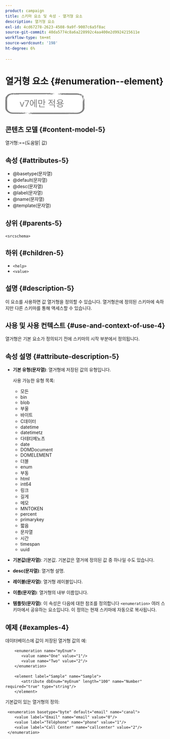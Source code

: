```yaml
---
product: campaign
title: 스키마 요소 및 속성 - 열거형 요소
description: 열거형 요소
exl-id: 4cd67278-2623-4508-9a9f-9007c6a5f8ac
source-git-commit: 40da5774c8a6a228992c4aa400e2d9924215611e
workflow-type: tm+mt
source-wordcount: '198'
ht-degree: 6%

---
```


# 열거형 요소 {#enumeration--element}

![](../../../assets/v7-only.svg)

## 콘텐츠 모델 {#content-model-5}

열거형:==(도움말| 값)

## 속성 {#attributes-5}

* @basetype(문자열)
* @default(문자열)
* @desc(문자열)
* @label(문자열)
* @name(문자열)
* @template(문자열)

## 상위 {#parents-5}

`<srcschema>`

## 하위 {#children-5}

* `<help>`
* `<value>`

## 설명 {#description-5}

이 요소를 사용하면 값 열거형을 정의할 수 있습니다. 열거형은에 정의된 스키마에 속하지만 다른 스키마를 통해 액세스할 수 있습니다.

## 사용 및 사용 컨텍스트 {#use-and-context-of-use-4}

열거형은 기본 요소가 정의되기 전에 스키마의 시작 부분에서 정의됩니다.

## 속성 설명 {#attribute-description-5}

* **기본 유형(문자열)**: 열거형에 저장된 값의 유형입니다.

   사용 가능한 유형 목록:

   * 모든
   * bin
   * blob
   * 부울
   * 바이트
   * C데이터
   * datetime
   * datetimetz
   * 다테티메노츠
   * date
   * DOMDocument
   * DOMELEMENT
   * 더블
   * enum
   * 부동
   * html
   * int64
   * 링크
   * 길게
   * 메모
   * MNTOKEN
   * percent
   * primarykey
   * 짧음
   * 문자열
   * 시간
   * timespan
   * uuid

* **기본값(문자열)**: 기본값. 기본값은 열거에 정의된 값 중 하나일 수도 있습니다.
* **desc(문자열)**: 열거형 설명.
* **레이블(문자열)**: 열거형 레이블입니다.
* **이름(문자열)**: 열거형의 내부 이름입니다.
* **템플릿(문자열)**: 이 속성은 다음에 대한 참조를 정의합니다 `<enumeration>` 여러 스키마에서 공유하는 요소입니다. 이 정의는 현재 스키마에 자동으로 복사됩니다.

## 예제 {#examples-4}

데이터베이스에 값이 저장된 열거형 값의 예:

```
    <enumeration name="myEnum">
       <value name="One" value="1"/>
       <value name="Two" value="2"/>
    </enumeration>

    <element label="Sample" name="Sample">
       <attribute dbEnum="myEnum" length="100" name="Number" required="true" type="string"/>
    </element>
```

기본값이 있는 열거형의 정의:

```
 <enumeration basetype="byte" default="email" name="canal">
    <value label="Email" name="email" value="0"/> 
    <value label="Téléphone" name="phone" value="1"/>
    <value label="Call Center" name="callcenter" value="2"/>
 </enumeration>
```
